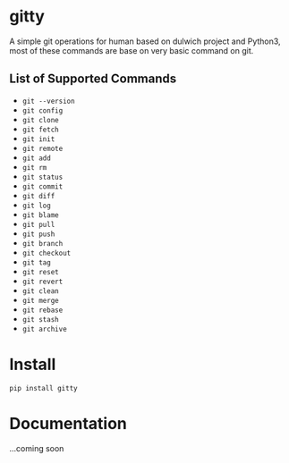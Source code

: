 # gitty
A simple git operations for human based on dulwich project and Python3, most of these commands are base on very basic command on git. 

## List of Supported Commands
- `git --version`
- `git config`
- `git clone`
- `git fetch`
- `git init`
- `git remote`
- `git add`
- `git rm`
- `git status`
- `git commit`
- `git diff`
- `git log`
- `git blame`
- `git pull`
- `git push`
- `git branch`
- `git checkout`
- `git tag`
- `git reset`
- `git revert`
- `git clean`
- `git merge`
- `git rebase`
- `git stash`
- `git archive`

# Install
    pip install gitty

# Documentation
...coming soon
